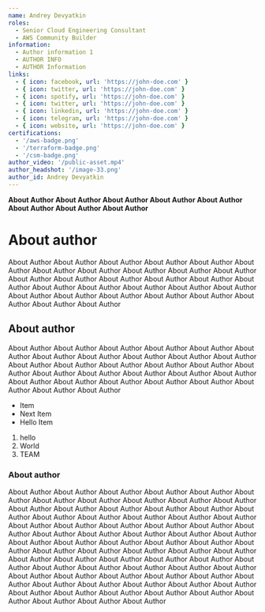 ```yaml
---
name: Andrey Devyatkin
roles:
  - Senior Cloud Engineering Consultant
  - AWS Community Builder
information:
  - Author information 1
  - AUTHOR INFO
  - AUTHOR Information
links:
  - { icon: facebook, url: 'https://john-doe.com' }
  - { icon: twitter, url: 'https://john-doe.com' }
  - { icon: spotify, url: 'https://john-doe.com' }
  - { icon: twitter, url: 'https://john-doe.com' }
  - { icon: linkedin, url: 'https://john-doe.com' }
  - { icon: telegram, url: 'https://john-doe.com' }
  - { icon: website, url: 'https://john-doe.com' }
certifications:
  - '/aws-badge.png'
  - '/terraform-badge.png'
  - '/csm-badge.png'
author_video: '/public-asset.mp4'
author_headshot: '/image-33.png'
author_id: Andrey Devyatkin
---
```


**About Author About Author About Author About Author About Author About Author About Author About Author**

# About author

About Author About Author About Author About Author About Author About Author About Author About Author About Author About Author About Author About Author About Author About Author About Author About Author About Author About Author About Author About Author About Author About Author About Author About Author About Author About Author About Author About Author About Author About Author 

## About author
About Author About Author About Author About Author About Author About Author About Author About Author About Author About Author About Author About Author About Author About Author About Author About Author About Author About Author About Author About Author About Author About Author About Author About Author About Author About Author About Author About Author About Author About Author

* Item
* Next Item
* Hello Item

1. hello
2. World
3. TEAM

### About author
About Author About Author About Author About Author About Author About Author About Author About Author About Author About Author About Author About Author About Author About Author About Author About Author About Author About Author About Author About Author About Author About Author About Author About Author About Author About Author About Author About Author About Author About Author About Author About Author About Author About Author About Author About Author About Author About Author About Author About Author About Author About Author About Author About Author About Author About Author About Author About Author About Author About Author About Author About Author About Author About Author About Author About Author About Author About Author About Author About Author About Author About Author About Author About Author About Author About Author About Author About Author About Author About Author About Author About Author About Author About Author About Author 

